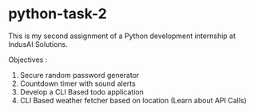 # python-task-2
This is my second assignment of a Python development internship at IndusAI Solutions.

Objectives :
1. Secure random password generator
2. Countdown timer with sound alerts
3. Develop a CLI Based todo application
4. CLI Based weather fetcher based on location (Learn about API Calls)
